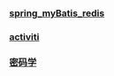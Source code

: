 ### [spring_myBatis_redis](https://github.com/xiaozhi521/spring_myBatis_redis/blob/master/document/spring_mybatis_redis.md)

### [activiti](https://github.com/xiaozhi521/spring_myBatis_redis/blob/master/document/activiti/spring%E9%9B%86%E6%88%90activiti.md)

### [密码学](https://github.com/xiaozhi521/spring_myBatis_redis/blob/master/document/password/password.md)
